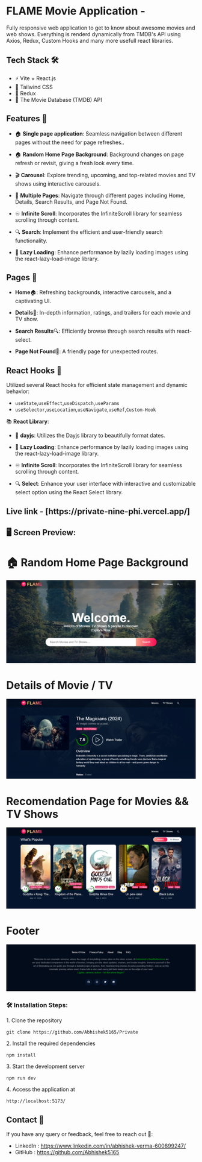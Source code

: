 # FLAME Movie Application -

Fully responsive web application to get to know about awesome movies and web shows. Everything is renderd dynamically from TMDB's API using Axios, Redux, Custom Hooks and many more usefull react libraries.

## Tech Stack 🛠️

- ⚡ Vite + React.js
- 🎨 Tailwind CSS
- 🔄 Redux
- 🎥 The Movie Database (TMDB) API


## Features 🌟

- 🏠 **Single page application**: Seamless navigation between different pages without the need for page refreshes..
  
- 🏠 **Random Home Page Background**: Background changes on page refresh or revisit, giving a fresh look every time.
  
- 🎬 **Carousel**: Explore trending, upcoming, and top-related movies and TV shows using interactive carousels.
  
- 📄 **Multiple Pages**: Navigate through different pages including Home, Details, Search Results, and Page Not Found.
  
- ♾️ **Infinite Scroll**: Incorporates the InfiniteScroll library for seamless scrolling through content.
  
- 🔍 **Search**: Implement the efficient and user-friendly search functionality.
  
- 🚀 **Lazy Loading**: Enhance performance by lazily loading images using the react-lazy-load-image library.



  
## Pages 📑

- **Home**🏠: Refreshing backgrounds, interactive carousels, and a captivating UI.

- **Details**🎥: In-depth information, ratings, and trailers for each movie and TV show.

- **Search Results**🔍: Efficiently browse through search results with react-select.

- **Page Not Found**🚫: A friendly page for unexpected routes.


## React Hooks 🎣

Utilized several React hooks for efficient state management and dynamic behavior:

- `useState`,`useEffect`,`useDispatch`,`useParams`
- `useSelector`,`useLocation`,`useNavigate`,`useRef`,`Custom-Hook`


📚 **React Library**:

- 📅 **dayjs**: Utilizes the Dayjs library to beautifully format dates.

- 🚀 **Lazy Loading**: Enhance performance by lazily loading images using the react-lazy-load-image library.

- ♾️ **Infinite Scroll**: Incorporates the InfiniteScroll library for seamless scrolling through content.

- 🔍 **Select**: Enhance your user interface with interactive and customizable select option using the React Select library.

<h2>Live link - [https://private-nine-phi.vercel.app/]</h2> 

##  🖥️ Screen Preview: 

# 🏠 Random Home Page Background 
 ![Alt Text](https://github.com/Abhishek5165/Private/blob/master/src/assets/C.png) 

# Details of Movie / TV
![Alt Text](https://github.com/Abhishek5165/Private/blob/master/src/assets/A.png)

 # Recomendation Page for Movies && TV Shows
![Alt Text](https://github.com/Abhishek5165/Private/blob/master/src/assets/B.png)

# Footer
![Alt Text](https://github.com/Abhishek5165/Private/blob/master/src/assets/D.png)


<h3>🛠️ Installation Steps:</h3>

<p>1. Clone the repository</p>

```
git clone https://github.com/Abhishek5165/Private
```

<p>2. Install the required dependencies </p>

```
npm install
```

<p>3. Start the development server</p>

```
npm run dev
```

<p>4. Access the application at</p>

```
http://localhost:5173/
```

## Contact 🌟
If you have any query or feedback, feel free to reach out 💖:
- LinkedIn : https://www.linkedin.com/in/abhishek-verma-600899247/
- GitHub : https://github.com/Abhishek5165

